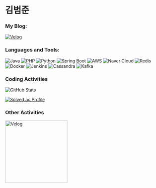 # 김범준
### My Blog:
[![Velog](https://img.shields.io/badge/-Velog-20C997?style=flat-square&logo=velog&logoColor=white)](https://velog.io/@faulty337/posts)

### Languages and Tools:

![Java](https://img.shields.io/badge/-Java-007396?style=flat-square&logo=java&logoColor=white)
![PHP](https://img.shields.io/badge/-PHP-777BB4?style=flat-square&logo=php&logoColor=white)
![Python](https://img.shields.io/badge/-Python-3776AB?style=flat-square&logo=python&logoColor=white)
![Spring Boot](https://img.shields.io/badge/-Spring%20Boot-6DB33F?style=flat-square&logo=spring-boot&logoColor=white)
![AWS](https://img.shields.io/badge/-AWS-232F3E?style=flat-square&logo=amazon-aws&logoColor=white)
![Naver Cloud](https://img.shields.io/badge/-Naver%20Cloud-03C75A?style=flat-square&logo=naver&logoColor=white)
![Redis](https://img.shields.io/badge/-Redis-DC382D?style=flat-square&logo=redis&logoColor=white)
![Docker](https://img.shields.io/badge/-Docker-2496ED?style=flat-square&logo=docker&logoColor=white)
![Jenkins](https://img.shields.io/badge/-Jenkins-D24939?style=flat-square&logo=jenkins&logoColor=white)
![Cassandra](https://img.shields.io/badge/-Cassandra-1287B1?style=flat-square&logo=apache-cassandra&logoColor=white)
![Kafka](https://img.shields.io/badge/-Kafka-231F20?style=flat-square&logo=apache-kafka&logoColor=white)




### Coding Activities
![GitHub Stats](https://github-readme-stats.vercel.app/api?username=yourusername&show_icons=true&theme=radical)
  
[![Solved.ac Profile](http://mazassumnida.wtf/api/v2/generate_badge?boj=faulty337)](https://solved.ac/faulty337/)


### Other Activities
<img src="https://github.com/user-attachments/assets/cc97f3de-fa82-463e-81f8-72b9dd800d9e" alt="Velog" width="200"/>

